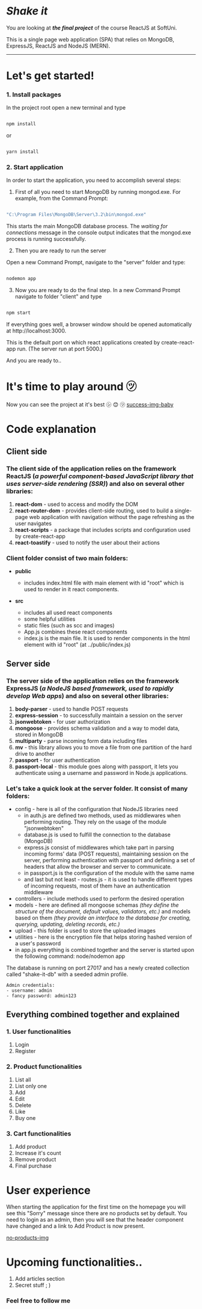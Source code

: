# *Shake it*

You are looking at ***the final project*** of the course ReactJS at SoftUni.

This is a single page web application (SPA) that relies on MongoDB, ExpressJS, ReactJS and NodeJS (MERN).
___
     
# Let's get started! 

### 1. Install packages

In the project root open a new terminal and type  

```bash

npm install

```  
or 
```bash

yarn install

```

### 2. Start application

In order to start the application, you need to accomplish several steps: 

1. First of all you need to start MongoDB by running mongod.exe. For example, from the Command Prompt:
```bash

"C:\Program Files\MongoDB\Server\3.2\bin\mongod.exe"

``` 
This starts the main MongoDB database process. The *waiting for connections* message in the console output indicates that the mongod.exe process is running successfully. 

2. Then you are ready to run the server 

Open a new Command Prompt, navigate to the "server" folder and type:
  ```bash

nodemon app

```

3. Now you are ready to do the final step. In a new Command Prompt navigate to folder "client" and type
 ```bash

npm start

``` 

If everything goes well, a browser window should be opened automatically at http://localhost:3000.

This is the default port on which react applications created by create-react-app run.
(The server run at port 5000.)

And you are ready to.. 

# It's time to play around ㋡

Now you can see the project at it's best ㋛ 😊 ㋡
[success-img-baby](./yes-very-yes-baby.png)
 

# Code explanation
 
## Client side

### The client side of the application relies on the framework ReactJS (*a powerful component-based JavaScript library that uses server-side rendering (SSR)*) and also on several other libraries: 
1. **react-dom** - used to access and modify the DOM
2. **react-router-dom** - provides client-side routing, used to build a single-page web application with navigation without the page refreshing as the user navigates
3. **react-scripts** - a package that includes scripts and configuration used by create-react-app
4. **react-toastify** - used to notify the user about their actions


### Client folder consist of two main folders:

+ **public**
	+ includes index.html file with main element with id "root" which is used to render in it react components.

+ **src**
	+ includes all used react components
	+ some helpful utilities
	+  static files (such as scc and images) 
	+ App.js combines these react components
	+	index.js is the main file. It is used to render components in the html element with id "root" (at ../public/index.js)
	
	
## Server side

### The server side of the application relies on the framework ExpressJS (*a NodeJS based framework, used to rapidly develop Web apps*) and also on several other libraries: 
1. **body-parser** - used to handle POST requests
2. **express-session** - to successfully maintain a session on the server
3. **jsonwebtoken** - for user authorization
4. **mongoose** - provides schema validation and a way to model data, stored in MongoDB
5. **multiparty** - parse incoming form data including files
6. **mv** - this library allows you to move a file from one partition of the hard drive to another
7. **passport** - for user authentication
8. **passport-local** - this module goes along with passport, it lets you authenticate using a username and password in Node.js applications.

### Let's take a quick look at the server folder. It consist of many folders:

+ config -  here is all of the configuration that NodeJS libraries need
	+ in auth.js are defined two methods, used as middlewares when performing routing. They rely on the usage of the module "jsonwebtoken"
	+ database.js is used to fulfill the connection to the database (MongoDB)
	+ express.js consist of middlewares which take part in parsing incoming forms' data (POST requests), maintaining session on the server, performing authentication with passport and defining a set of headers that allow the browser and server to communicate.
	+ in passport.js is the configuration of the module with the same name
	+ and last but not least - routes.js - it is used to handle different types of incoming requests, most of them have an authentication middleware
+ controllers - include methods used to perform the desired operation
+ models - here are defined all mongoose schemas *(they define the structure of the document, default values, validators, etc.)* and models based on them *(they provide an interface to the database for creating, querying, updating, deleting records, etc.)*
+ upload - this folder is used to store the uploaded images
+ utilities - here is the encryption file that helps storing hashed version of a user's password
+ in app.js everything is combined together and the server is started upon the following command: node/nodemon app

The database is running on port 27017 and has a newly created collection called "shake-it-db" with a seeded admin profile.

	Admin credentials:
	- username: admin
	- fancy password: admin123

## Everything combined together and explained

### 1. User functionalities
1. Login
2. Register

### 2. Product functionalities
1.  List all
2. List only one
3. Add
4. Edit
5. Delete
6. Like
7. Buy one

### 3. Cart functionalities
1. Add product
2. Increase it's count
3. Remove product
4. Final purchase


# User experience
When starting the application for the first time on the homepage you will see this "Sorry" message since there are no products set by default. You need to login as an admin, then you will see that the header component have changed and a link to Add Product is now present.

[no-products-img](add-url-here)

# Upcoming functionalities..
1. Add articles section
2. Secret stuff ; ) 

### Feel free to follow me